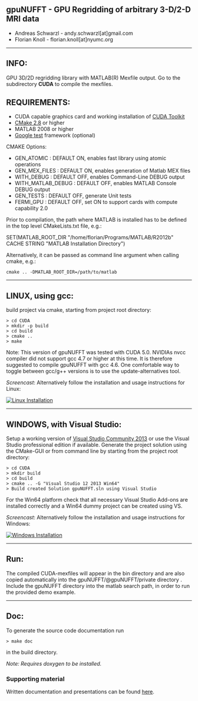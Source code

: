 ## gpuNUFFT - GPU Regridding of arbitrary 3-D/2-D MRI data

- Andreas Schwarzl - andy.schwarzl[at]gmail.com
- Florian Knoll - florian.knoll[at]nyumc.org

-------------------------------------------------------------------------------
INFO:
-------------------------------------------------------------------------------
GPU 3D/2D regridding library with MATLAB(R) Mexfile output.
Go to the subdirectory **CUDA** to compile the mexfiles. 

REQUIREMENTS:
-------------------------------------------------------------------------------

- CUDA capable graphics card and working installation of [CUDA Toolkit](https://developer.nvidia.com/cuda-downloads)
- [CMake 2.8](https://cmake.org/download/) or higher
- MATLAB 2008 or higher
- [Google test](https://github.com/google/googletest) framework (optional)

CMAKE Options:

- GEN_ATOMIC        : DEFAULT ON, enables fast library using atomic operations
- GEN_MEX_FILES     : DEFAULT ON, enables generation of Matlab MEX files
- WITH_DEBUG        : DEFAULT OFF, enables Command-Line DEBUG output
- WITH_MATLAB_DEBUG : DEFAULT OFF, enables MATLAB Console DEBUG output
- GEN_TESTS         : DEFAULT OFF, generate Unit tests
- FERMI_GPU         : DEFAULT OFF, set ON to support cards with compute capability 2.0

Prior to compilation, the path where MATLAB is installed has to be defined in the top level CMakeLists.txt file, e.g.:

SET(MATLAB_ROOT_DIR "/home/florian/Programs/MATLAB/R2012b" CACHE STRING "MATLAB Installation Directory")

Alternatively, it can be passed as command line argument when calling cmake, e.g.:

```
cmake .. -DMATLAB_ROOT_DIR=/path/to/matlab
```

-------------------------------------------------------------------------------
LINUX, using gcc:
-------------------------------------------------------------------------------

build project via cmake, starting from project root directory:

    > cd CUDA
    > mkdir -p build
    > cd build
    > cmake ..
    > make
	
Note: This version of gpuNUFFT was tested with CUDA 5.0. NVIDIAs nvcc compiler did not support gcc 4.7 or higher at this time. It is therefore suggested to compile gpuNUFFT with gcc 4.6. One comfortable way to toggle between gcc/g++ versions is to use the update-alternatives tool.

*Screencast*: Alternatively follow the installation and usage instructions for Linux:

[![Linux Installation](http://imgur.com/z0bxIIr.png)](https://vimeo.com/161036817 "gpuNUFFT Installation Linux - Click to Watch!")

-------------------------------------------------------------------------------
WINDOWS, with Visual Studio:
-------------------------------------------------------------------------------
Setup a working version of [Visual Studio Community 2013](https://www.visualstudio.com/en-us/news/vs2013-community-vs.aspx) or use the Visual Studio professional edition if available. Generate the project solution using the CMake-GUI or from command line by starting from the project root directory:

    > cd CUDA
    > mkdir build 
    > cd build
    > cmake .. -G "Visual Studio 12 2013 Win64"
    > Build created Solution gpuNUFFT.sln using Visual Studio

For the Win64 platform check that all necessary Visual Studio Add-ons are
installed correctly and a Win64 dummy project can be created using VS.

*Screencast*: Alternatively follow the installation and usage instructions for Windows:

[![Windows Installation](http://imgur.com/ZYzx8hL.png)](https://vimeo.com/161037263 "gpuNUFFT Installation Windows - Click to Watch!")

-------------------------------------------------------------------------------
Run:
-------------------------------------------------------------------------------
The compiled CUDA-mexfiles will appear in the bin directory and are also copied 
automatically into the gpuNUFFT/@gpuNUFFT/private directory . Include the gpuNUFFT
directory into the matlab search path, in order to run the provided demo example.


-------------------------------------------------------------------------------
Doc:
-------------------------------------------------------------------------------
To generate the source code documentation run 

    > make doc

in the build directory. 

*Note: Requires doxygen to be installed.*

### Supporting material

Written documentation and presentations can be found [here](https://www.dropbox.com/sh/gcvcszporj65wnq/AAA3eFsGQnSb7UottCSx0Hiva?dl=0).
